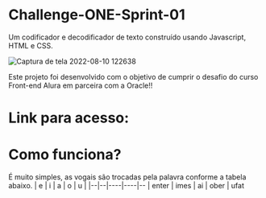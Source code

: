 # Challenge-ONE-Sprint-01

Um codificador e decodificador de texto construído usando Javascript, HTML e CSS. 

![Captura de tela 2022-08-10 122638](https://user-images.githubusercontent.com/101733555/183946771-d9ace8eb-81ac-48c7-a366-98593a185802.png)

Este projeto foi desenvolvido com o objetivo de cumprir o desafio do curso Front-end Alura em parceira com a Oracle!!

# Link para acesso:


# Como funciona?
É muito simples, as vogais são trocadas pela palavra conforme a tabela abaixo.
| e | i | a | o | u |
|--|--|----|----|--
| enter | imes | ai | ober | ufat
